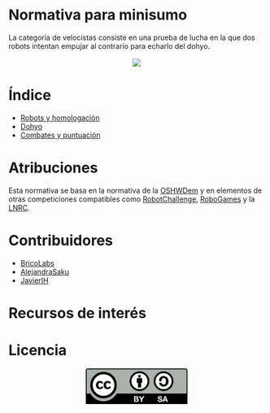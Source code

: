 # Normativa para minisumo
La categoría de velocistas consiste en una prueba de lucha en la que dos robots intentan empujar al contrario para echarlo del dohyo.

<p align="center"><img src="images/competicion.png" height="400px" align = "center"></p>

# Índice

 - [Robots y homologación](robots.md)
 - [Dohyo](dohyo.md)
 - [Combates y puntuación](puntuacion.md)


# Atribuciones

Esta normativa se basa en la normativa de la [OSHWDem](https://oshwdem.org/) y en elementos de otras competiciones compatibles como [RobotChallenge](http://www.robotchallenge.org.cn/), [RoboGames](http://robogames.net) y la [LNRC](http://lnrc.es/).

# Contribuidores

 - [BricoLabs](https://github.com/BRICO-LABS)
 - [AlejandraSaku](https://github.com/AlejandraSaku)
 - [JavierIH](https://github.com/JavierIH)

# Recursos de interés



# Licencia

<p align="center"><img src="images/by-sa.png" width="200" align = "center"></p>
